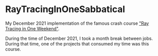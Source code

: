 # RayTracingInOneSabbatical
My December 2021 implementation of the famous crash course ["Ray Tracing in One Weekend"](https://raytracing.github.io/books/RayTracingInOneWeekend.html#overview).

During the time of December 2021, I took a month break between jobs. During that time, one of the projects that consumed my time was this course.